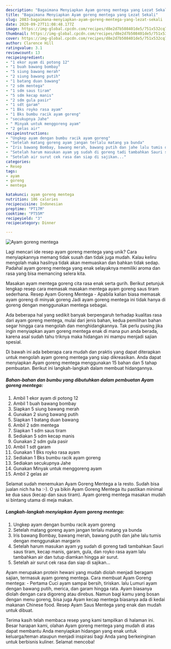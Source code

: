 ```yaml
---
description: "Bagaimana Menyiapkan Ayam goreng mentega yang Lezat Sekali"
title: "Bagaimana Menyiapkan Ayam goreng mentega yang Lezat Sekali"
slug: 2083-bagaimana-menyiapkan-ayam-goreng-mentega-yang-lezat-sekali
date: 2020-09-27T11:08:48.177Z
image: https://img-global.cpcdn.com/recipes/d8e2d7b508401de5/751x532cq70/ayam-goreng-mentega-foto-resep-utama.jpg
thumbnail: https://img-global.cpcdn.com/recipes/d8e2d7b508401de5/751x532cq70/ayam-goreng-mentega-foto-resep-utama.jpg
cover: https://img-global.cpcdn.com/recipes/d8e2d7b508401de5/751x532cq70/ayam-goreng-mentega-foto-resep-utama.jpg
author: Clarence Hill
ratingvalue: 3.1
reviewcount: 13
recipeingredient:
- "1 ekor ayam di potong 12"
- "1 buah bawang bombay"
- "5 siung bawang merah"
- "2 siung bawang putih"
- "1 batang duan bawang"
- "2 sdm mentega"
- "1 sdm saus tiram"
- "5 sdm kecap manis"
- "2 sdm gula pasir"
- "1 sdt garam"
- "1 Bks royko rasa ayam"
- "1 Bks bumbu racik ayam goreng"
- "secukupnya Jahe"
- " Minyak untuk menggoreng ayam"
- "2 gelas air"
recipeinstructions:
- "Ungkep ayam dengan bumbu racik ayam goreng"
- "Setelah matang goreng ayam jangan terlalu matang ya bunda"
- "Iris bawang Bombay, bawang merah, bawang putih dan jahe lalu tumis dengan menggunakan margarin"
- "Setelah harum masukan ayam yg sudah di goreng tadi tambahkan Sauri saus tiram, kecap manis, garam, gula, dan royko rasa ayam lalu tambahkan air dan tutup diamkan hingga air surut."
- "Setelah air surut cek rasa dan siap di sajikan..."
categories:
- Resep
tags:
- ayam
- goreng
- mentega

katakunci: ayam goreng mentega 
nutrition: 186 calories
recipecuisine: Indonesian
preptime: "PT17M"
cooktime: "PT55M"
recipeyield: "3"
recipecategory: Dinner

---
```



![Ayam goreng mentega](https://img-global.cpcdn.com/recipes/d8e2d7b508401de5/751x532cq70/ayam-goreng-mentega-foto-resep-utama.jpg)

Lagi mencari ide resep ayam goreng mentega yang unik? Cara menyiapkannya memang tidak susah dan tidak juga mudah. Kalau keliru mengolah maka hasilnya tidak akan memuaskan dan bahkan tidak sedap. Padahal ayam goreng mentega yang enak selayaknya memiliki aroma dan rasa yang bisa memancing selera kita.

Masakan ayam mentega goreng cita rasa enak serta gurih. Berikut petunjuk lengkap resep cara memasak masakan mentega ayam goreng saus tiram sederhana. Resep Ayam Goreng Mentega - Apabila kalian biasa memasak ayam goreng di minyak goreng Jadi ayam goreng mentega ini tidak hanya di goreng dengan menggunakan mentega sebagai.

Ada beberapa hal yang sedikit banyak berpengaruh terhadap kualitas rasa dari ayam goreng mentega, mulai dari jenis bahan, kedua pemilihan bahan segar hingga cara mengolah dan menghidangkannya. Tak perlu pusing jika ingin menyiapkan ayam goreng mentega enak di mana pun anda berada, karena asal sudah tahu triknya maka hidangan ini mampu menjadi sajian spesial.


Di bawah ini ada beberapa cara mudah dan praktis yang dapat diterapkan untuk mengolah ayam goreng mentega yang siap dikreasikan. Anda dapat menyiapkan Ayam goreng mentega menggunakan 15 bahan dan 5 tahap pembuatan. Berikut ini langkah-langkah dalam membuat hidangannya.

<!--inarticleads1-->

##### Bahan-bahan dan bumbu yang dibutuhkan dalam pembuatan Ayam goreng mentega:

1. Ambil 1 ekor ayam di potong 12
1. Ambil 1 buah bawang bombay
1. Siapkan 5 siung bawang merah
1. Gunakan 2 siung bawang putih
1. Siapkan 1 batang duan bawang
1. Ambil 2 sdm mentega
1. Siapkan 1 sdm saus tiram
1. Sediakan 5 sdm kecap manis
1. Gunakan 2 sdm gula pasir
1. Ambil 1 sdt garam
1. Gunakan 1 Bks royko rasa ayam
1. Sediakan 1 Bks bumbu racik ayam goreng
1. Sediakan secukupnya Jahe
1. Gunakan  Minyak untuk menggoreng ayam
1. Ambil 2 gelas air


Selamat sudah menemukan Ayam Goreng Mentega a la resto. Sudah bisa jualan nich ha ha :-). O ya bikin Ayam Goreng Mentega itu pastikan minimal ke dua saus (kecap dan saus tiram). Ayam goreng mentega masakan mudah si bintang utama di meja makan. 

<!--inarticleads2-->

##### Langkah-langkah menyiapkan Ayam goreng mentega:

1. Ungkep ayam dengan bumbu racik ayam goreng
1. Setelah matang goreng ayam jangan terlalu matang ya bunda
1. Iris bawang Bombay, bawang merah, bawang putih dan jahe lalu tumis dengan menggunakan margarin
1. Setelah harum masukan ayam yg sudah di goreng tadi tambahkan Sauri saus tiram, kecap manis, garam, gula, dan royko rasa ayam lalu tambahkan air dan tutup diamkan hingga air surut.
1. Setelah air surut cek rasa dan siap di sajikan...


Ayam merupakan protein hewani yang mudah diolah menjadi beragam sajian, termasuk ayam goreng mentega. Cara membuat Ayam Goreng mentega: - Pertama Cuci ayam sampai bersih, tiriskan. lalu Lumuri ayam dengan bawang putih, merica, dan garam hingga rata. Ayam biasanya diolah dengan cara digoreng atau direbus. Namun bagi kamu yang bosan dengan menu goreng, bisa juga Ayam kecap mentega biasanya ada di kedai makanan Chinese food. Resep Ayam Saus Mentega yang enak dan mudah untuk dibuat. 

Terima kasih telah membaca resep yang kami tampilkan di halaman ini. Besar harapan kami, olahan Ayam goreng mentega yang mudah di atas dapat membantu Anda menyiapkan hidangan yang enak untuk keluarga/teman ataupun menjadi inspirasi bagi Anda yang berkeinginan untuk berbisnis kuliner. Selamat mencoba!
